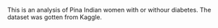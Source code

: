 This is an analysis of Pina Indian women with or withour diabetes.
The dataset was gotten from Kaggle.
